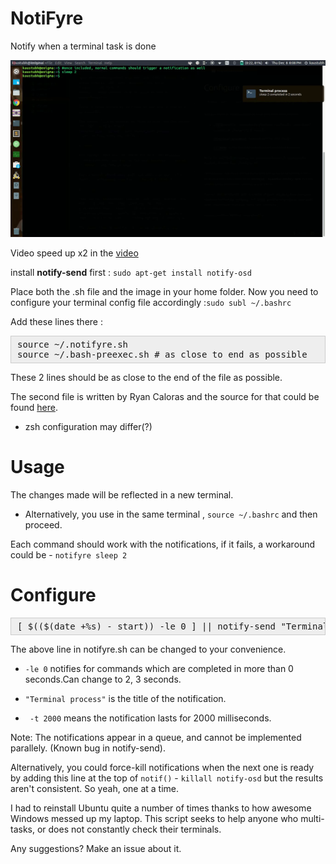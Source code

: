 # NotiFyre
Notify when a terminal task is done

[![Image could not be displayed](thumbnail.png)](https://drive.google.com/open?id=0B5iU6cWw36rObk9tNDEwNmhjTzA)

Video speed up x2 in the [video](notifyre.mp4)

install **notify-send** first : `sudo apt-get install notify-osd`

Place both the .sh file and the image in your home folder.
Now you need to configure your terminal config file accordingly :`sudo subl ~/.bashrc `

Add these lines there :

<pre style="background: rgb(238, 238, 238); border: 1px solid rgb(204, 204, 204); padding: 5px 10px;">
source ~/.notifyre.sh
source ~/.bash-preexec.sh # as close to end as possible</pre>

These 2 lines should be as close to the end of the file as possible.

The second file is written by Ryan Caloras and the source for that could be found [here](https://github.com/rcaloras/bash-preexec).
* zsh configuration may differ(?)

# Usage

The changes made will be reflected in a new terminal.
* Alternatively, you use in the same terminal , `source ~/.bashrc` and then proceed.

Each command should work with the notifications, if it fails, a workaround could be - `notifyre sleep 2`

# Configure

<pre style="background: rgb(238, 238, 238); border: 1px solid rgb(204, 204, 204); padding: 5px 10px;">
[ $(($(date +%s) - start)) -le 0 ] || notify-send "Terminal process" "$(echo $@) completed in $(($(date +%s) - start)) seconds" -i ~/terminal.png -t 2000</pre>

The above line in notifyre.sh can be changed to your convenience.

* `-le 0`  notifies for commands which are completed in more than 0 seconds.Can change to 2, 3 seconds.

* ` "Terminal process" ` is the title of the notification.

* ` -t 2000` means the notification lasts for 2000 milliseconds.

Note:  The notifications appear in a queue, and cannot be implemented parallely. (Known bug in notify-send).

Alternatively, you could force-kill notifications when the next one is ready by adding this line at the top of `notif()` - `killall notify-osd` but the results aren't consistent. So yeah, one at a time.

I had to reinstall Ubuntu quite a number of times thanks to how awesome Windows messed up my laptop. This script seeks to help anyone who multi-tasks, or does not constantly check their terminals.

Any suggestions? Make an issue about it.
